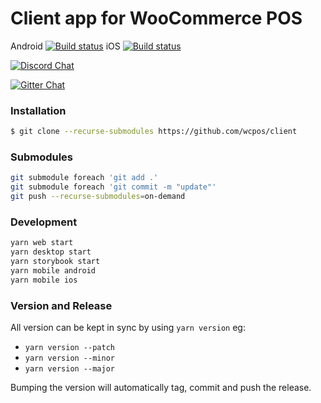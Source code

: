 # Client app for WooCommerce POS

Android [![Build status](https://build.appcenter.ms/v0.1/apps/e9e9ebcd-54c6-416e-9da2-d18abef5d94f/branches/master/badge)](https://appcenter.ms)
iOS [![Build status](https://build.appcenter.ms/v0.1/apps/021bef99-000c-4b12-b6fb-dbadf4a8eee5/branches/master/badge)](https://appcenter.ms)

[![Discord Chat](https://img.shields.io/discord/711884517081612298.svg)](https://discord.com/channels/711884517081612298/711884517081612301)  

[![Gitter Chat](https://badges.gitter.im/kilbot/WooCommerce-POS.svg)](https://gitter.im/kilbot/WooCommerce-POS?utm_source=badge&utm_medium=badge&utm_campaign=pr-badge&utm_content=badge)


### Installation

```sh
$ git clone --recurse-submodules https://github.com/wcpos/client
```

### Submodules

```sh
git submodule foreach 'git add .'
git submodule foreach 'git commit -m "update"'
git push --recurse-submodules=on-demand
```

### Development

```sh
yarn web start
yarn desktop start
yarn storybook start
yarn mobile android
yarn mobile ios
```

### Version and Release

All version can be kept in sync by using `yarn version` eg:

- `yarn version --patch`
- `yarn version --minor`
- `yarn version --major`

Bumping the version will automatically tag, commit and push the release.
